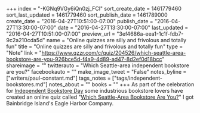 +++
index = "-KGNq9VGy6iQn0zj_FCl"
sort_create_date = 1461779460
sort_last_updated = 1461779460
sort_publish_date = 1461789000
create_date = "2016-04-27T10:51:00-07:00"
publish_date = "2016-04-27T13:30:00-07:00"
date = "2016-04-27T13:30:00-07:00"
last_updated = "2016-04-27T10:51:00-07:00"
preview_url = "3ef4686a-eea1-1c1f-fdb7-9c2a210cda5d"
name = "Online quizzes are silly and frivolous and totally fun"
title = "Online quizzes are silly and frivolous and totally fun"
type = "Note"
link = "https://www.qzzr.com/c/quiz/204526/which-seattle-area-bookstore-are-you-926bce5d-f4a9-4d89-ad47-8d2ef0d18bcc"
shareimage = ""
twitterauto = "Which Seattle-area independent bookstore are you?"
facebookauto = ""
make_image_tweet = "False"
notes_byline = ["writers/paul-constant.md"]
tags_notes = ["tags/independent-bookstores.md"]
notes_about = ""
books = ""
+++
As part of the celebration for [Independent Bookstore Day](http://seattlereviewofbooks.com/notes/2016/04/27/event-of-the-week-independent-bookstore-day-on-saturday-april-30/) some industrious bookstore lovers have created an online quiz called "[Which Seattle-Area Bookstore Are You?](https://www.qzzr.com/c/quiz/204526/which-seattle-area-bookstore-are-you-926bce5d-f4a9-4d89-ad47-8d2ef0d18bcc)" I got Bainbridge Island's Eagle Harbor Company.